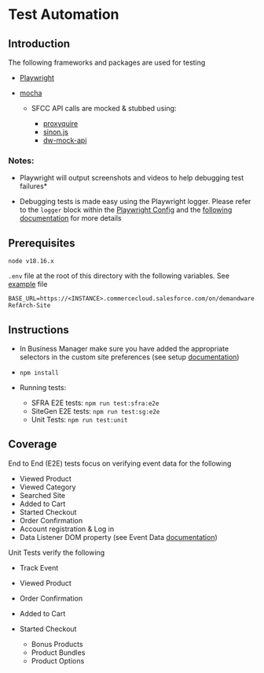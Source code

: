 # Test Automation

## Introduction

The following frameworks and packages are used for testing

 - [Playwright](https://playwright.dev/)
 - [mocha](https://mochajs.org/)

    - SFCC API calls are mocked & stubbed using:

        - [proxyquire](https://github.com/thlorenz/proxyquire)
        - [sinon.js](https://sinonjs.org/)
        - [dw-mock-api](https://github.com/SalesforceCommerceCloud/dw-api-mock)


### Notes:
- Playwright will output screenshots and videos to help debugging test failures*

- Debugging tests is made easy using the Playwright logger. Please refer to the `logger` block within the [Playwright Config](./playwright.config.js) and the [following documentation](https://playwright.dev/docs/api/class-logger) for more details

## Prerequisites

`node v18.16.x`

`.env` file at the root of this directory with the following variables. See [example](env.example) file

```
BASE_URL=https://<INSTANCE>.commercecloud.salesforce.com/on/demandware.store/Sites-RefArch-Site
```

## Instructions

- In Business Manager make sure you have added the appropriate selectors in the custom site preferences (see setup [documentation](../documentation/))
- `npm install`
- Running tests:

    - SFRA E2E tests: `npm run test:sfra:e2e`
    - SiteGen E2E tests: `npm run test:sg:e2e`
    - Unit Tests: `npm run test:unit`

## Coverage

End to End (E2E) tests focus on verifying event data for the following

- Viewed Product
- Viewed Category
- Searched Site
- Added to Cart
- Started Checkout
- Order Confirmation
- Account registration & Log in
- Data Listener DOM property (see Event Data [documentation](../documentation/))

Unit Tests verify the following

- Track Event
- Viewed Product
- Order Confirmation
- Added to Cart
- Started Checkout

    - Bonus Products
    - Product Bundles
    - Product Options
